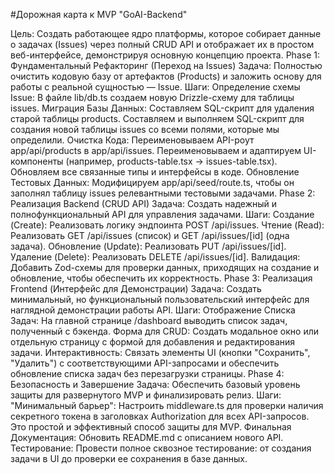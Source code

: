 #Дорожная карта к MVP "GoAI-Backend"

Цель: Создать работающее ядро платформы, которое собирает данные о задачах (Issues) через полный CRUD API и отображает их в простом веб-интерфейсе, демонстрируя основную концепцию проекта.
Phase 1: Фундаментальный Рефакторинг (Переход на Issues)
Задача: Полностью очистить кодовую базу от артефактов (Products) и заложить основу для работы с реальной сущностью — Issue.
Шаги:
Определение схемы Issue: В файле lib/db.ts создаем новую Drizzle-схему для таблицы issues.
Миграция Базы Данных:
Составляем SQL-скрипт для удаления старой таблицы products.
Составляем и выполняем SQL-скрипт для создания новой таблицы issues со всеми полями, которые мы определили.
Очистка Кода:
Переименовываем API-роут app/api/products в app/api/issues.
Переименовываем и адаптируем UI-компоненты (например, products-table.tsx -> issues-table.tsx).
Обновляем все связанные типы и интерфейсы в коде.
Обновление Тестовых Данных: Модифицируем app/api/seed/route.ts, чтобы он заполнял таблицу issues релевантными тестовыми задачами.
Phase 2: Реализация Backend (CRUD API)
Задача: Создать надежный и полнофункциональный API для управления задачами.
Шаги:
Создание (Create): Реализовать логику эндпоинта POST /api/issues.
Чтение (Read): Реализовать GET /api/issues (список) и GET /api/issues/[id] (одна задача).
Обновление (Update): Реализовать PUT /api/issues/[id].
Удаление (Delete): Реализовать DELETE /api/issues/[id].
Валидация: Добавить Zod-схемы для проверки данных, приходящих на создание и обновление, чтобы обеспечить их корректность.
Phase 3: Реализация Frontend (Интерфейс для Демонстрации)
Задача: Создать минимальный, но функциональный пользовательский интерфейс для наглядной демонстрации работы API.
Шаги:
Отображение Списка Задач: На главной странице /dashboard выводить список задач, полученный с бэкенда.
Форма для CRUD: Создать модальное окно или отдельную страницу с формой для добавления и редактирования задачи.
Интерактивность: Связать элементы UI (кнопки "Сохранить", "Удалить") с соответствующими API-запросами и обеспечить обновление списка задач без перезагрузки страницы.
Phase 4: Безопасность и Завершение
Задача: Обеспечить базовый уровень защиты для развернутого MVP и финализировать релиз.
Шаги:
"Минимальный барьер": Настроить middleware.ts для проверки наличия секретного токена в заголовках Authorization для всех API-запросов. Это простой и эффективный способ защиты для MVP.
Финальная Документация: Обновить README.md с описанием нового API.
Тестирование: Провести полное сквозное тестирование: от создания задачи в UI до проверки ее сохранения в базе данных.